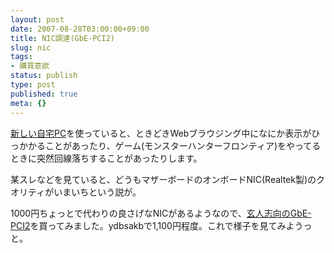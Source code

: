 ```yaml
---
layout: post
date: 2007-08-28T03:00:00+09:00
title: NIC調達(GbE-PCI2)
slug: nic
tags:
- 購買意欲
status: publish
type: post
published: true
meta: {}
---
```

<a href="http://wo.skr.jp/mt/2007/08/pc_2.html">新しい自宅PC</a>を使っていると、ときどきWebブラウジング中になにか表示がひっかかることがあったり、ゲーム(モンスターハンターフロンティア)をやってるときに突然回線落ちすることがあったりします。

某スレなどを見ていると、どうもマザーボードのオンボードNIC(Realtek製)のクオリティがいまいちという説が。

1000円ちょっとで代わりの良さげなNICがあるようなので、<a href="http://www.kuroutoshikou.com/modules/display/?iid=216" title="玄人志向 - 商品一覧 ? セレクトシリーズ ? ネットワーク ? GigabitEthernet Board ? GbE-PCI2">玄人志向のGbE-PCI2</a>を買ってみました。ydbsakbで1,100円程度。これで様子を見てみようっと。
